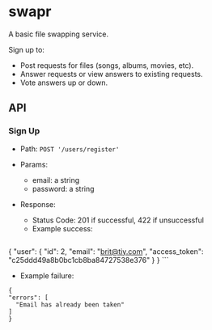 # swapr

A basic file swapping service.

Sign up to:

* Post requests for files (songs, albums, movies, etc).
* Answer requests or view answers to existing requests.
* Vote answers up or down.

## API

### Sign Up

* Path: `POST '/users/register'`
* Params:
  * email: a string
  * password: a string

* Response:
  * Status Code: 201 if successful, 422 if unsuccessful
  * Example success:
    ```
{
  "user": {
    "id": 2,
    "email": "brit@tiy.com",
    "access_token": "c25ddd49a8b0bc1cb8ba84727538e376"
  }
}
    ```
  * Example failure:
  ```
{
  "errors": [
    "Email has already been taken"
  ]
}
  ```